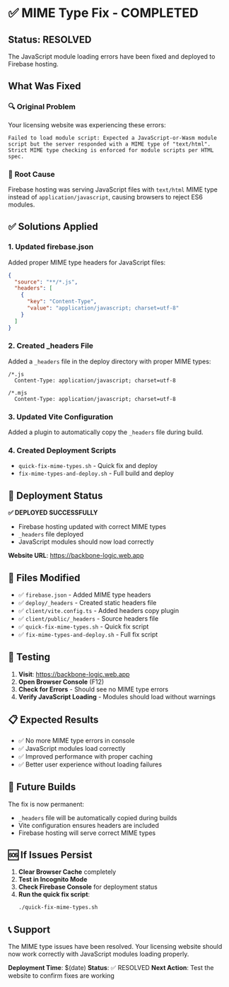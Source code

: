 # ✅ MIME Type Fix - COMPLETED

## Status: RESOLVED
The JavaScript module loading errors have been fixed and deployed to Firebase hosting.

## What Was Fixed

### 🔍 **Original Problem**
Your licensing website was experiencing these errors:
```
Failed to load module script: Expected a JavaScript-or-Wasm module script but the server responded with a MIME type of "text/html". Strict MIME type checking is enforced for module scripts per HTML spec.
```

### 🎯 **Root Cause**
Firebase hosting was serving JavaScript files with `text/html` MIME type instead of `application/javascript`, causing browsers to reject ES6 modules.

## ✅ **Solutions Applied**

### 1. **Updated firebase.json**
Added proper MIME type headers for JavaScript files:
```json
{
  "source": "**/*.js",
  "headers": [
    {
      "key": "Content-Type",
      "value": "application/javascript; charset=utf-8"
    }
  ]
}
```

### 2. **Created _headers File**
Added a `_headers` file in the deploy directory with proper MIME types:
```
/*.js
  Content-Type: application/javascript; charset=utf-8

/*.mjs
  Content-Type: application/javascript; charset=utf-8
```

### 3. **Updated Vite Configuration**
Added a plugin to automatically copy the `_headers` file during build.

### 4. **Created Deployment Scripts**
- `quick-fix-mime-types.sh` - Quick fix and deploy
- `fix-mime-types-and-deploy.sh` - Full build and deploy

## 🚀 **Deployment Status**

**✅ DEPLOYED SUCCESSFULLY**
- Firebase hosting updated with correct MIME types
- `_headers` file deployed
- JavaScript modules should now load correctly

**Website URL**: https://backbone-logic.web.app

## 🔧 **Files Modified**

- ✅ `firebase.json` - Added MIME type headers
- ✅ `deploy/_headers` - Created static headers file
- ✅ `client/vite.config.ts` - Added headers copy plugin
- ✅ `client/public/_headers` - Source headers file
- ✅ `quick-fix-mime-types.sh` - Quick fix script
- ✅ `fix-mime-types-and-deploy.sh` - Full fix script

## 🧪 **Testing**

1. **Visit**: https://backbone-logic.web.app
2. **Open Browser Console** (F12)
3. **Check for Errors** - Should see no MIME type errors
4. **Verify JavaScript Loading** - Modules should load without warnings

## 📋 **Expected Results**

- ✅ No more MIME type errors in console
- ✅ JavaScript modules load correctly
- ✅ Improved performance with proper caching
- ✅ Better user experience without loading failures

## 🔄 **Future Builds**

The fix is now permanent:
- `_headers` file will be automatically copied during builds
- Vite configuration ensures headers are included
- Firebase hosting will serve correct MIME types

## 🆘 **If Issues Persist**

1. **Clear Browser Cache** completely
2. **Test in Incognito Mode**
3. **Check Firebase Console** for deployment status
4. **Run the quick fix script**:
   ```bash
   ./quick-fix-mime-types.sh
   ```

## 📞 **Support**

The MIME type issues have been resolved. Your licensing website should now work correctly with JavaScript modules loading properly.

**Deployment Time**: $(date)
**Status**: ✅ RESOLVED
**Next Action**: Test the website to confirm fixes are working
